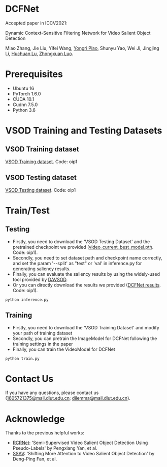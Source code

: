 # DCFNet
Accepted paper in ICCV2021:

Dynamic Context-Sensitive Filtering Network for Video Salient Object Detection

Miao Zhang, Jie Liu, Yifei Wang, [Yongri Piao](http://ice.dlut.edu.cn/yrpiao/), Shunyu Yao, Wei Ji, Jingjing Li, [Huchuan Lu](http://ice.dlut.edu.cn/lu/publications.html), [Zhongxuan Luo](zxluo@dlut.edu.cn).

# Prerequisites
+ Ubuntu 16
+ PyTorch 1.6.0
+ CUDA 10.1
+ Cudnn 7.5.0
+ Python 3.6

# VSOD Training and Testing Datasets

## VSOD Training dataset
[VSOD Training dataset](https://pan.baidu.com/s/146uJcVmKsQhCZB708cb1kA). Code: oip1

## VSOD Testing dataset
[VSOD Testing dataset](https://pan.baidu.com/s/1z4uh5KIFIcMslPZMSKeyZw). Code: oip1

# Train/Test
## Testing
+ Firstly, you need to download the 'VSOD Testing Dataset' and the pretrained checkpoint we provided ([video_current_best_model.pth](https://pan.baidu.com/s/1qhyEke_1IwO5gVAkepHp0g). Code: oip1). 
+ Secondly, you need to set dataset path and checkpoint name correctly, and set the param '--split' as "test" or 'val' in inference.py for generating saliency results. 
+ Finally, you can evaluate the saliency results by using the widely-used tool provided by [DAVSOD](https://github.com/DengPingFan/DAVSOD).
+ Or you can directly download the results we provided ([DCFNet results](https://pan.baidu.com/s/1vAI28-SRTYRqn5JdQLpkjQ). Code: oip1).

```shell
python inference.py
```
## Training
+ Firstly, you need to download the 'VSOD Training Dataset' and modify your path of training dataset
+ Secondly, you can pretrain the ImageModel for DCFNet following the training settings in the paper
+ Finally, you can train the VideoModel for DCFNet

```shell
python train.py
```

# Contact Us
If you have any questions, please contact us (1605721375@mail.dlut.edu.cn; dilemma@mail.dlut.edu.cn).

# Acknowledge
Thanks to the previous helpful works:
+ [RCRNet](https://github.com/Kinpzz/RCRNet-Pytorch): 'Semi-Supervised Video Salient Object Detection Using Pseudo-Labels' by Pengxiang Yan, et al.
+ [SSAV](https://github.com/DengPingFan/DAVSOD): 'Shifting More Attention to Video Salient Object Detection' by Deng-Ping Fan, et al.


